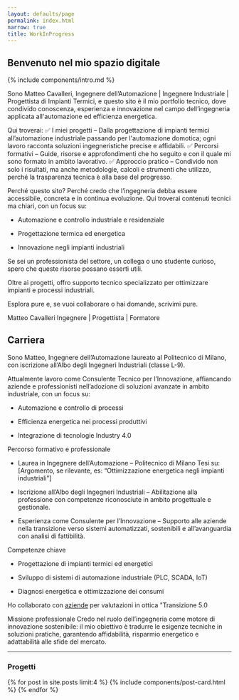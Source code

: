 ```yaml
---
layout: defaults/page
permalink: index.html
narrow: true
title: WorkInProgress
---
```


## Benvenuto nel mio spazio digitale

{% include components/intro.md %}

Sono Matteo Cavalleri, Ingegnere dell’Automazione | Ingegnere Industriale | Progettista di Impianti Termici, e questo sito è il mio portfolio tecnico, dove condivido conoscenza, esperienza e innovazione nel campo dell’ingegneria applicata all'automazione ed efficienza energetica.

Qui troverai:
✅ I miei progetti – Dalla progettazione di impianti termici all’automazione industriale passando per l'automazione domotica; ogni lavoro racconta soluzioni ingegneristiche precise e affidabili.
✅ Percorsi formativi – Guide, risorse e approfondimenti che ho seguito e con il quale mi sono formato in ambito lavorativo.
✅ Approccio pratico – Condivido non solo i risultati, ma anche metodologie, calcoli e strumenti che utilizzo, perché la trasparenza tecnica è alla base del progresso.

Perché questo sito?
Perché credo che l’ingegneria debba essere accessibile, concreta e in continua evoluzione. Qui troverai contenuti tecnici ma chiari, con un focus su:

- Automazione e controllo industriale e residenziale

- Progettazione termica ed energetica

- Innovazione negli impianti industriali

Se sei un professionista del settore, un collega o uno studente curioso, spero che queste risorse possano esserti utili.

Oltre ai progetti, offro supporto tecnico specializzato per ottimizzare impianti e processi industriali.

Esplora pure e, se vuoi collaborare o hai domande, scrivimi pure.

Matteo Cavalleri
Ingegnere | Progettista | Formatore

## Carriera

Sono Matteo, Ingegnere dell’Automazione laureato al Politecnico di Milano, con iscrizione all’Albo degli Ingegneri Industriali (classe L-9).

Attualmente lavoro come Consulente Tecnico per l’Innovazione, affiancando aziende e professionisti nell’adozione di soluzioni avanzate in ambito industriale, con un focus su:

- Automazione e controllo di processi

- Efficienza energetica nei processi produttivi

- Integrazione di tecnologie Industry 4.0

Percorso formativo e professionale
- Laurea in Ingegnere dell’Automazione – Politecnico di Milano
    Tesi su: [Argomento, se rilevante, es: “Ottimizzazione energetica negli impianti industriali”]

- Iscrizione all’Albo degli Ingegneri Industriali – Abilitazione alla professione con competenze riconosciute in ambito progettuale e gestionale.

- Esperienza come Consulente per l’Innovazione – Supporto alle aziende nella transizione verso sistemi automatizzati, sostenibili e all’avanguardia con analisi di fattibilità.

Competenze chiave
- Progettazione di impianti termici ed energetici

- Sviluppo di sistemi di automazione industriale (PLC, SCADA, IoT)

- Diagnosi energetica e ottimizzazione dei consumi

Ho collaborato con [aziende](https://teocavaa.github.io/about.html) per valutazioni in ottica "Transizione 5.0

Missione professionale
Credo nel ruolo dell’ingegneria come motore di innovazione sostenibile: il mio obiettivo è tradurre le esigenze tecniche in soluzioni pratiche, garantendo affidabilità, risparmio energetico e adattabilità alle sfide del mercato.

<hr />

### Progetti

{% for post in site.posts limit:4 %}
{% include components/post-card.html %}
{% endfor %}


